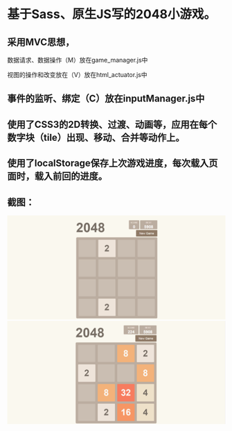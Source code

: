 基于Sass、原生JS写的2048小游戏。
====================

采用MVC思想，
---------------------
数据请求、数据操作（M）放在game_manager.js中

视图的操作和改变放在（V）放在html_actuator.js中

事件的监听、绑定（C）放在inputManager.js中
---------------------

使用了CSS3的2D转换、过渡、动画等，应用在每个数字块（tile）出现、移动、合并等动作上。
---------------------
使用了localStorage保存上次游戏进度，每次载入页面时，载入前回的进度。
---------------------
截图：
---------------------
![image](https://github.com/wzkacxl/AwesomeGame2048/blob/master/image/screenshutshot1.png)
![image](https://github.com/wzkacxl/AwesomeGame2048/blob/master/image/screenshutshot2.png)
